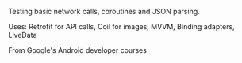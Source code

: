 Testing basic network calls, coroutines and JSON parsing.

Uses:
Retrofit for API calls, 
Coil for images, 
MVVM,
Binding adapters,
LiveData

From Google's Android developer courses
